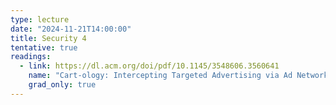 ```yaml
---
type: lecture
date: "2024-11-21T14:00:00"
title: Security 4
tentative: true
readings:
  - link: https://dl.acm.org/doi/pdf/10.1145/3548606.3560641
    name: "Cart-ology: Intercepting Targeted Advertising via Ad Network Identity Entanglement"
    grad_only: true
---
```

